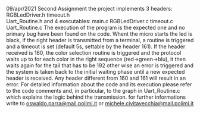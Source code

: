 09/apr/2021
	Second Assignment
	the project implements 3 headers:
		RGBLedDriver.h
		timeout.h	
		Uart_Routine.h
	and 4 executables:
		main.c 
		RGBLedDriver.c
		timeout.c
		Uart_Routine.c
The execution of the program is the expected one and no primary bug have been found on the code.
Whent the micro starts the led is black, if the right header is transmitted from a terminal, a routine is triggered and a timeout is set (default 5s, settable by the header 161).
If the header received is 160, the color selection routine is triggered and the protocol waits up to <timeout value> for each color in the right sequence (red->green->blu), it then waits again <timeout value> for the tail that has to be 192 other wise an error is triggered and the system is taken back to the initial waiting phase until a new expected header is received.
Any header different from 160 and 161 will result in an error. 
For detailed information about the code and its execution please refer to the code comments and, in particular, to the graph in Uart_Routine.c which explains the logic behind the transmission.
for further informations write to oswaldo.parra@mail.polimi.it or michele.civitavecchia@mail.polimi.it